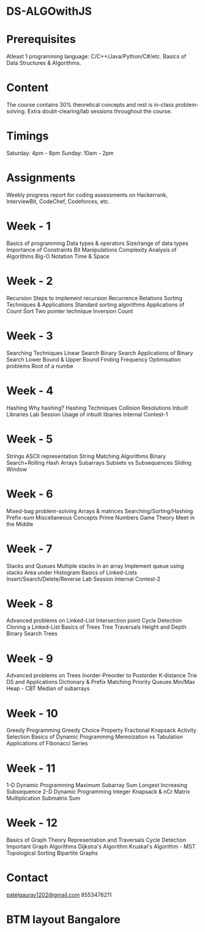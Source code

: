 # DS-ALGOwithJS


#  Prerequisites
Atleast 1 programming language: C/C++/Java/Python/C#/etc.
Basics of Data Structures & Algorithms.

# Content
The course contains 30% theoretical concepts and rest is in-class problem-solving. Extra doubt-clearing/lab sessions throughout the course.

# Timings
Saturday: 4pm - 8pm 
Sunday: 10am - 2pm

# Assignments
Weekly progress report for coding assessments on Hackerrank, InterviewBit, CodeChef, Codeforces, etc.

# Week - 1
Basics of programming
Data types & operators
Size/range of data types
Importance of Constraints
Bit Manipulations
Complexity Analysis of Algorithms
Big-O Notation
Time & Space

# Week - 2
Recursion
Steps to implement recursion
Recurrence Relations
Sorting Techniques & Applications
Standard sorting algorithms
Applications of Count Sort
Two pointer technique
Inversion Count

# Week - 3
Searching Techniques
Linear Search
Binary Search
Applications of Binary Search
Lower Bound & Upper Bound
Finding Frequency
Optimisation problems
Root of a numbe

# Week - 4
Hashing
Why hashing?
Hashing Techniques
Collision Resolutions
Inbuilt Libraries
Lab Session
Usage of inbuilt libaries
Internal Contest-1

# Week - 5
Strings
ASCII representation
String Matching Algorithms
Binary Search+Rolling Hash
Arrays
Subarrays
Subsets vs Subsequences
Sliding Window

# Week - 6
Mixed-bag problem-solving
Arrays & matrices
Searching/Sorting/Hashing
Prefix-sum
Miscellaneous Concepts
Prime Numbers
Game Theory
Meet in the Middle

# Week - 7
Stacks and Queues
Multiple stacks in an array
Implement queue using stacks
Area under Histogram
Basics of Linked-Lists
Insert/Search/Delete/Reverse
Lab Session
Internal Contest-2

# Week - 8
Advanced problems on Linked-List
Intersection point
Cycle Detection
Cloning a Linked-List
Basics of Trees
Tree Traversals
Height and Depth
Binary Search Trees

# Week - 9
Advanced problems on Trees
Inorder-Preorder to Postorder
K-distance
Trie DS and Applications
Dictionary & Prefix Matching
Priority Queues
Min/Max Heap - CBT
Median of subarrays

# Week - 10
Greedy Programming
Greedy Choice Property
Fractional Knapsack
Activity Selection
Basics of Dynamic Programming
Memoization vs Tabulation
Applications of Fibonacci Series

# Week - 11
1-D Dynamic Programming
Maximum Subarray Sum
Longest Increasing Subsequence
2-D Dynamic Programming
Integer Knapsack & nCr
Matrix Multiplication
Submatrix Sum

# Week - 12
Basics of Graph Theory
Representation and Traversals
Cycle Detection
Important Graph Algorithms
Dijkstra's Algorithm
Kruskal's Algorithm - MST
Topological Sorting
Bipartite Graphs

# Contact 
patelgaurav1202@gmail.com
8553476211

# BTM layout Bangalore 


